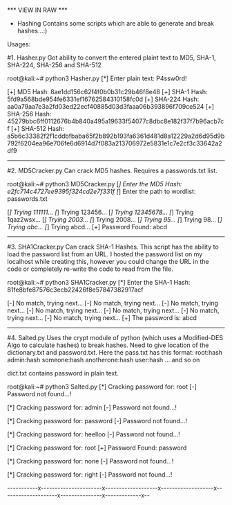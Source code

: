 *** VIEW IN RAW ***

* Hashing
Contains some scripts which are able to generate and break hashes...:)

Usages:

#1. Hasher.py
  Got ability to convert the entered plaint text to MD5, SHA-1, SHA-224, SHA-256 and SHA-512
  
  root@kali:~# python3 Hasher.py
  [*] Enter plain text: P4ssw0rd!

  [+] MD5 Hash:         8ae1dd156c62f4f0b0b31c29b46f8e48
  [+] SHA-1 Hash:       5fd9a568bde954fe6331ef16762584310158fc0d
  [+] SHA-224 Hash:     aa0a79aa7e3a2fd03ed22ecf40885d03d3faaa06b393896f709ce524
  [+] SHA-256 Hash:     45279bbc6ff0112676b4b840a495a19633f54077c8dbc8e182f37f7b96acb7cf
  [+] SHA-512 Hash:     a5b6c33382f2f1cddbfbaba65f2b892b193fa6361d481d8a12229a2d6d95d9b792f6204ea96e706fe6d6914d7f083a213706972e5831e1c7e2cf3c33642a2df9


-----------------------------------------------------------------------------------------------------------------------------------------------------------------------------------------


#2. MD5Cracker.py
  Can crack MD5 hashes. Requires a passwords.txt list.
  
  root@kali:~# python3 MD5Cracker.py 
  [*] Enter the MD5 Hash: e2fc714c4727ee9395f324cd2e7f331f
  [*] Enter the path to wordlist: passwords.txt
  
  [*] Trying 111111... 
  [*] Trying 123456... 
  [*] Trying 12345678... 
  [*] Trying 1qaz2wsx... 
  [*] Trying 2003... 
  [*] Trying 2008... 
  [*] Trying 95... 
  [*] Trying 98... 
  [*] Trying abc... 
  [*] Trying abcd... 
  [+] Password Found: abcd


-----------------------------------------------------------------------------------------------------------------------------------------------------------------------------------------


#3. SHA1Cracker.py
  Can crack SHA-1 Hashes. This script has the ability to load the password list from an URL. I hosted the password list on my
  localhost while creating this, however you could change the URL in the code or completely re-write the code to read from the
  file.

  root@kali:~# python3 SHA1Cracker.py 
  [*] Enter the SHA-1 Hash: 81fe8bfe87576c3ecb22426f8e57847382917acf
  
  [-] No match, trying next...
  [-] No match, trying next...
  [-] No match, trying next...
  [-] No match, trying next...
  [-] No match, trying next...
  [-] No match, trying next...
  [-] No match, trying next...
  [+] The password is: abcd



-----------------------------------------------------------------------------------------------------------------------------------------------------------------------------------------


#4. Salted.py
  Uses the crypt module of python (which uses a Modified-DES Algo to calculate hashes) to break hashes. Need to give location of
  the dictionary.txt and password.txt.
  Here the pass.txt has this format:
    root:hash
    admin:hash
    someone:hash
    anotherone:hash
    user:hash ... and so on
  
  dict.txt contains password in plain text.
  
  root@kali:~# python3 Salted.py 
  [*] Cracking password for: root
  [-] Password not found...!

  [*] Cracking password for: admin
  [-] Password not found...!

  [*] Cracking password for: password
  [-] Password not found...!

  [*] Cracking password for: heelloo
  [-] Password not found...!

  [*] Cracking password for: root
  [+] Password Found: password

  [*] Cracking password for: none
  [-] Password not found...!

  [*] Cracking password for: right
  [-] Password not found...!

-----------x----------------------x-------------------x-------------------x--------------------x---------------x-------------x--
  

